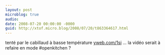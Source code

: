 ```yaml
---
layout: post
microblog: true
audio: 
date: 2008-07-20 00:00:00 -0000
guid: http://xtof.micro.blog/2008/07/20/t863364617.html
---
```

tenté par le cabillaud à basse température [yweb.com/1si](http://yweb.com/1si) ... la vidéo serait à refaire en mode #openkitchen ?
